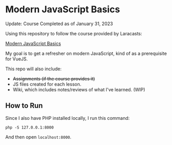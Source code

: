 # Modern JavaScript Basics

Update: Course Completed as of January 31, 2023

Using this repository to follow the course provided by Laracasts:

[Modern JavaScript Basics](https://laracasts.com/series/modern-javascript-basics)

My goal is to get a refresher on modern JavaScript, kind of as a prerequisite for VueJS.

This repo will also include:
- ~~Assignments (if the course provides it)~~
- JS files created for each lesson.
- Wiki, which includes notes/reviews of what I've learned. (WIP)

## How to Run
Since I also have PHP installed locally, I run this command:
```
php -S 127.0.0.1:8000
```
And then open `localhost:8000`.
